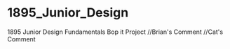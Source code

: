 # 1895_Junior_Design
1895 Junior Design Fundamentals Bop it Project
//Brian's Comment
//Cat's Comment
